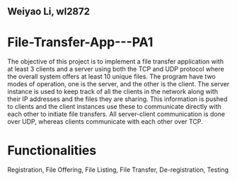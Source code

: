 ## Weiyao Li, wl2872 ##
# File-Transfer-App---PA1

The objective of this project is to implement a file transfer application with at least 3 clients and a server using both the TCP and UDP protocol where the overall system offers at least 10 unique files. The program have two modes of operation, one is the server, and the other is the client. The server instance is used to keep track of all the clients in the network along with their IP addresses and the files they are sharing. This information is pushed to clients and the client instances use these to communicate directly with each other to initiate file transfers. All server-client communication is done over UDP, whereas clients communicate with each other over TCP.

# Functionalities
Registration, File Offering, File Listing, File Transfer, De-registration, Testing
